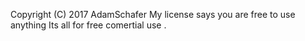 
Copyright (C) 2017 AdamSchafer
My license says you are free to use anything
Its all for free comertial use
.